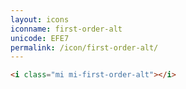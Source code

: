 ```yaml
---
layout: icons
iconname: first-order-alt
unicode: EFE7
permalink: /icon/first-order-alt/
---
```


``` html
<i class="mi mi-first-order-alt"></i>
```
